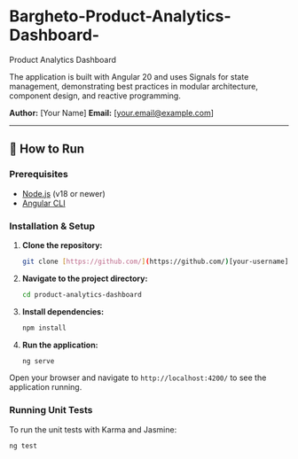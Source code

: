 # Bargheto-Product-Analytics-Dashboard-
Product Analytics Dashboard

The application is built with Angular 20 and uses Signals for state management, demonstrating best practices in modular architecture, component design, and reactive programming.

**Author:** [Your Name]
**Email:** [your.email@example.com]

---

## 🚀 How to Run

### Prerequisites

* [Node.js](https://nodejs.org/) (v18 or newer)
* [Angular CLI](https://angular.io/cli)

### Installation & Setup

1.  **Clone the repository:**
    ```bash
    git clone [https://github.com/](https://github.com/)[your-username]/[your-repo-name].git
    ```

2.  **Navigate to the project directory:**
    ```bash
    cd product-analytics-dashboard
    ```

3.  **Install dependencies:**
    ```bash
    npm install
    ```

4.  **Run the application:**
    ```bash
    ng serve
    ```

Open your browser and navigate to `http://localhost:4200/` to see the application running.

### Running Unit Tests

To run the unit tests with Karma and Jasmine:

```bash
ng test
